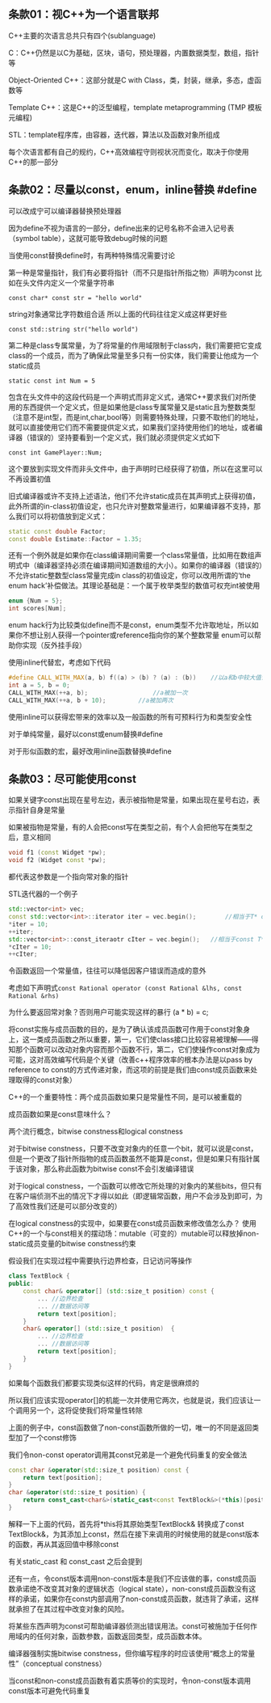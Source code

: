 ## 条款01：视C++为一个语言联邦

C++主要的次语言总共只有四个(sublanguage)

C：C++仍然是以C为基础，区块，语句，预处理器，内置数据类型，数组，指针等

Object-Oriented C++：这部分就是C with Class，类，封装，继承，多态，虚函数等

Template C++：这是C++的泛型编程，template metaprogramming (TMP 模板元编程)

STL：template程序库，由容器，迭代器，算法以及函数对象所组成

每个次语言都有自己的规约，C++高效编程守则视状况而变化，取决于你使用C++的那一部分

## 条款02：尽量以const，enum，inline替换 #define

可以改成宁可以编译器替换预处理器

因为define不视为语言的一部分，define出来的记号名称不会进入记号表（symbol table），这就可能导致debug时候的问题

当使用const替换define时，有两种特殊情况需要讨论

第一种是常量指针，我们有必要将指针（而不只是指针所指之物）声明为const 比如在头文件内定义一个常量字符串

`const char* const str = "hello world"`

string对象通常比字符数组合适 所以上面的代码往往定义成这样更好些

`const std::string str("hello world")`

第二种是class专属常量，为了将常量的作用域限制于class内，我们需要把它变成class的一个成员，而为了确保此常量至多只有一份实体，我们需要让他成为一个static成员

`static const int Num = 5`

包含在头文件中的这段代码是一个声明式而非定义式，通常C++要求我们对所使用的东西提供一个定义式，但是如果他是class专属常量又是static且为整数类型（注意不是int型，而是int,char,bool等）则需要特殊处理，只要不取他们的地址，就可以直接使用它们而不需要提供定义式，如果我们坚持使用他们的地址，或者编译器（错误的）坚持要看到一个定义式，我们就必须提供定义式如下

`const int GamePlayer::Num;`

这个要放到实现文件而非头文件中，由于声明时已经获得了初值，所以在这里可以不再设置初值

旧式编译器或许不支持上述语法，他们不允许static成员在其声明式上获得初值，此外所谓的in-class初值设定，也只允许对整数常量进行，如果编译器不支持，那么我们可以将初值放到定义式：

```C++
static const double Factor;
const double Estimate::Factor = 1.35;
```

还有一个例外就是如果你在class编译期间需要一个class常量值，比如用在数组声明式中（编译器坚持必须在编译期间知道数组的大小）。如果你的编译器（错误的）不允许static整数型class常量完成in class的初值设定，你可以改用所谓的‘the enum hack’补偿做法。其理论基础是：一个属于枚举类型的数值可权充int被使用

```c++
enum {Num = 5};
int scores[Num];
```

enum hack行为比较类似define而不是const，enum类型不允许取地址，所以如果你不想让别人获得一个pointer或reference指向你的某个整数常量 enum可以帮助你实现（反外挂手段）

使用inline代替宏，考虑如下代码

```c++
#define CALL_WITH_MAX(a, b) f((a) > (b) ? (a) : (b)) 	//以a和b中较大值调用f
int a = 5, b = 0;
CALL_WITH_MAX(++a, b);					//a被加一次
CALL_WITH_MAX(++a, b + 10);			//a被加两次
```

使用inline可以获得宏带来的效率以及一般函数的所有可预料行为和类型安全性

对于单纯常量，最好以const或enum替换#define

对于形似函数的宏，最好改用inline函数替换#define

## 条款03：尽可能使用const

如果关键字const出现在星号左边，表示被指物是常量，如果出现在星号右边，表示指针自身是常量

如果被指物是常量，有的人会把const写在类型之前，有个人会把他写在类型之后，意义相同

```c++
void f1 (const Widget *pw);
void f2 (Widget const *pw);
```

都代表这参数是一个指向常对象的指针

STL迭代器的一个例子

```c++
std::vector<int> vec;
const std::vector<int>::iterator iter = vec.begin();		//相当于T* const
*iter = 10;																	//改变iter所指没问题
++iter;																		//iter不能改变
std::vector<int>::const_iteraotr cIter = vec.begin();	//相当于const T*
*cIter = 10;															//被指物是const 不能改变
++cIter;																	//可以改变
```

令函数返回一个常量值，往往可以降低因客户错误而造成的意外

考虑如下声明式`const Rational operator (const Rational &lhs, const Rational &rhs)`

为什么要返回常对象？否则用户可能实现这样的暴行 (a * b) = c;

将const实施与成员函数的目的，是为了确认该成员函数可作用于const对象身上，这一类成员函数之所以重要，第一，它们使class接口比较容易被理解——得知那个函数可以改动对象内容而那个函数不行，第二，它们使操作const对象成为可能，这对高效编写代码是个关键（改善c++程序效率的根本办法是以pass by reference to const的方式传递对象，而这项的前提是我们由const成员函数来处理取得的const对象）

C++的一个重要特性：两个成员函数如果只是常量性不同，是可以被重载的

成员函数如果是const意味什么？

两个流行概念，bitwise constness和logical constness

对于bitwise constness，只要不改变对象内的任意一个bit，就可以说是const，但是一个更改了指针所指物的成员函数虽然不能算是const，但是如果只有指针属于该对象，那么称此函数为bitwise const不会引发编译错误

对于logical constness，一个函数可以修改它所处理的对象内的某些bits，但只有在客户端侦测不出的情况下才得以如此（即逻辑常函数，用户不会涉及到即可，为了高效性我们还是可以部分改变的）

在logical constness的实现中，如果要在const成员函数来修改值怎么办？ 使用C++的一个与const相关的摆动场：mutable（可变的）mutable可以释放掉non-static成员变量的bitwise constness约束

假设我们在实现过程中需要执行边界检查，日记访问等操作

```c++
class TextBlock {
public:
	const char& operator[] (std::size_t position) const {
		... //边界检查
		... //数据访问等
		return text[position];
	}
	char& operator[] (std::size_t position)  {
		... //边界检查
		... //数据访问等
		return text[position];
	}
}
```

如果每个函数我们都要实现类似这样的代码，肯定是很麻烦的

所以我们应该实现operator[]的机能一次并使用它两次，也就是说，我们应该让一个调用另一个，这将促使我们将常量性转除

上面的例子中，const函数做了non-const函数所做的一切，唯一的不同是返回类型加了一个const修饰

我们令non-const operator调用其const兄弟是一个避免代码重复的安全做法

``` c++
const char &operator(std::size_t position) const {
    return text[position];
}
char &operator(std::size_t position) {
    return const_cast<char&>(static_cast<const TextBlock&>(*this)[position]);
}
```

解释一下上面的代码，首先将*this将其原始类型TextBlock& 转换成了const TextBlock&，为其添加上const，然后在接下来调用的时候使用的就是const版本的函数，再从其返回值中移除const

有关static_cast 和 const_cast 之后会提到

还有一点，令const版本调用non-const版本是我们不应该做的事，const成员函数承诺绝不改变其对象的逻辑状态（logical state），non-const成员函数没有这样的承诺，如果你在const内部调用了non-const成员函数，就违背了承诺，这样就承担了在其过程中改变对象的风险。

将某些东西声明为const可帮助编译器侦测出错误用法。const可被施加于任何作用域内的任何对象，函数参数，函数返回类型，成员函数本体。

编译器强制实施bitwise constness，但你编写程序的时应该使用“概念上的常量性”（conceptual constness）

当const和non-const成员函数有着实质等价的实现时，令non-const版本调用const版本可避免代码重复